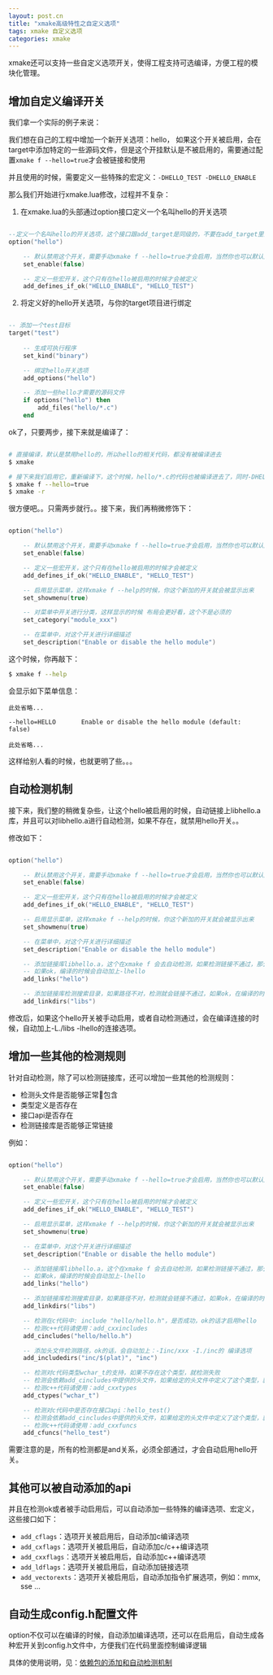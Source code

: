 ```yaml
---
layout: post.cn
title: "xmake高级特性之自定义选项"
tags: xmake 自定义选项
categories: xmake
---
```


xmake还可以支持一些自定义选项开关，使得工程支持可选编译，方便工程的模块化管理。

## 增加自定义编译开关

我们拿一个实际的例子来说：

我们想在自己的工程中增加一个新开关选项：hello， 如果这个开关被启用，会在target中添加特定的一些源码文件，但是这个开挂默认是不被启用的，需要通过配置`xmake f --hello=true`才会被链接和使用

并且使用的时候，需要定义一些特殊的宏定义：`-DHELLO_TEST -DHELLO_ENABLE`

那么我们开始进行xmake.lua修改，过程并不复杂：

1. 在xmake.lua的头部通过option接口定义一个名叫hello的开关选项

```lua

--定义一个名叫hello的开关选项，这个接口跟add_target是同级的，不要在add_target里面使用（使用了也没什么问题，只是不大好看）
option("hello")

    -- 默认禁用这个开关，需要手动xmake f --hello=true才会启用，当然你也可以默认启用它
    set_enable(false)

    -- 定义一些宏开关，这个只有在hello被启用的时候才会被定义
    add_defines_if_ok("HELLO_ENABLE", "HELLO_TEST")
```




2. 将定义好的hello开关选项，与你的target项目进行绑定

```lua

-- 添加一个test目标
target("test")
    
    -- 生成可执行程序
    set_kind("binary")

    -- 绑定hello开关选项
    add_options("hello")

    -- 添加一些hello才需要的源码文件
    if options("hello") then
        add_files("hello/*.c")
    end
```

ok了，只要两步，接下来就是编译了：

```bash

# 直接编译，默认是禁用hello的，所以hello的相关代码，都没有被编译进去
$ xmake 

# 接下来我们启用它，重新编译下，这个时候，hello/*.c的代码也被编译进去了，同时-DHELLO_TEST -DHELLO_ENABLE也被添加到编译选项中了
$ xmake f --hello=true
$ xmake -r
```

很方便吧。。只需两步就行。。接下来，我们再稍微修饰下：

```lua

option("hello")

    -- 默认禁用这个开关，需要手动xmake f --hello=true才会启用，当然你也可以默认启用它
    set_enable(false)

    -- 定义一些宏开关，这个只有在hello被启用的时候才会被定义
    add_defines_if_ok("HELLO_ENABLE", "HELLO_TEST")

    -- 启用显示菜单，这样xmake f --help的时候，你这个新加的开关就会被显示出来
    set_showmenu(true)

    -- 对菜单中开关进行分类，这样显示的时候 布局会更好看，这个不是必须的
    set_category("module_xxx")

    -- 在菜单中，对这个开关进行详细描述
    set_description("Enable or disable the hello module")

```

这个时候，你再敲下：

```bash
$ xmake f --help
```

会显示如下菜单信息：

```
此处省略...

--hello=HELLO       Enable or disable the hello module (default: false)

此处省略...
```

这样给别人看的时候，也就更明了些。。。

## 自动检测机制

接下来，我们整的稍微复杂些，让这个hello被启用的时候，自动链接上libhello.a库，并且可以对libhello.a进行自动检测，如果不存在，就禁用hello开关。。

修改如下：

```lua

option("hello")

    -- 默认禁用这个开关，需要手动xmake f --hello=true才会启用，当然你也可以默认启用它
    set_enable(false)

    -- 定义一些宏开关，这个只有在hello被启用的时候才会被定义
    add_defines_if_ok("HELLO_ENABLE", "HELLO_TEST")

    -- 启用显示菜单，这样xmake f --help的时候，你这个新加的开关就会被显示出来
    set_showmenu(true)

    -- 在菜单中，对这个开关进行详细描述
    set_description("Enable or disable the hello module")

    -- 添加链接库libhello.a，这个在xmake f 会去自动检测，如果检测链接不通过，那么这个开关就会被禁用掉
    -- 如果ok，编译的时候会自动加上-lhello
    add_links("hello")

    -- 添加链接库检测搜索目录，如果路径不对，检测就会链接不通过，如果ok，在编译的时候，会自动加上-L./libs
    add_linkdirs("libs")

```

修改后，如果这个hello开关被手动启用，或者自动检测通过，会在编译连接的时候，自动加上-L./libs -lhello的连接选项。

## 增加一些其他的检测规则

针对自动检测，除了可以检测链接库，还可以增加一些其他的检测规则：

* 检测头文件是否能够正常包含
* 类型定义是否存在
* 接口api是否存在
* 检测链接库是否能够正常链接

例如：

```lua

option("hello")

    -- 默认禁用这个开关，需要手动xmake f --hello=true才会启用，当然你也可以默认启用它
    set_enable(false)

    -- 定义一些宏开关，这个只有在hello被启用的时候才会被定义
    add_defines_if_ok("HELLO_ENABLE", "HELLO_TEST")

    -- 启用显示菜单，这样xmake f --help的时候，你这个新加的开关就会被显示出来
    set_showmenu(true)

    -- 在菜单中，对这个开关进行详细描述
    set_description("Enable or disable the hello module")

    -- 添加链接库libhello.a，这个在xmake f 会去自动检测，如果检测链接不通过，那么这个开关就会被禁用掉
    -- 如果ok，编译的时候会自动加上-lhello
    add_links("hello")

    -- 添加链接库检测搜索目录，如果路径不对，检测就会链接不通过，如果ok，在编译的时候，会自动加上-L./libs
    add_linkdirs("libs")

    -- 检测在c代码中: include "hello/hello.h"，是否成功，ok的话才启用hello
    -- 检测c++代码请使用：add_cxxincludes
    add_cincludes("hello/hello.h")

    -- 添加头文件检测路径，ok的话，会自动加上：-Iinc/xxx -I./inc的 编译选项
    add_includedirs("inc/$(plat)", "inc")

    -- 检测对c代码类型wchar_t的支持，如果不存在这个类型，就检测失败
    -- 检测会依赖add_cincludes中提供的头文件，如果给定的头文件中定义了这个类型，就能检测通过
    -- 检测c++代码请使用：add_cxxtypes
    add_ctypes("wchar_t")

    -- 检测对c代码中是否存在接口api：hello_test()
    -- 检测会依赖add_cincludes中提供的头文件，如果给定的头文件中定义了这个类型，就能检测通过
    -- 检测c++代码请使用：add_cxxfuncs
    add_cfuncs("hello_test")

```

需要注意的是，所有的检测都是and关系，必须全部通过，才会自动启用hello开关。

## 其他可以被自动添加的api

并且在检测ok或者被手动启用后，可以自动添加一些特殊的编译选项、宏定义，这些接口如下：

* `add_cflags`：选项开关被启用后，自动添加c编译选项
* `add_cxflags`：选项开关被启用后，自动添加c/c++编译选项
* `add_cxxflags`：选项开关被启用后，自动添加c++编译选项
* `add_ldflags`：选项开关被启用后，自动添加链接选项
* `add_vectorexts`：选项开关被启用后，自动添加指令扩展选项，例如：mmx, sse ...

## 自动生成config.h配置文件

option不仅可以在编译的时候，自动添加编译选项，还可以在启用后，自动生成各种宏开关到config.h文件中，方便我们在代码里面控制编译逻辑

具体的使用说明，见：[依赖包的添加和自动检测机制](/cn/2016/08/06/add-package-and-autocheck/)


